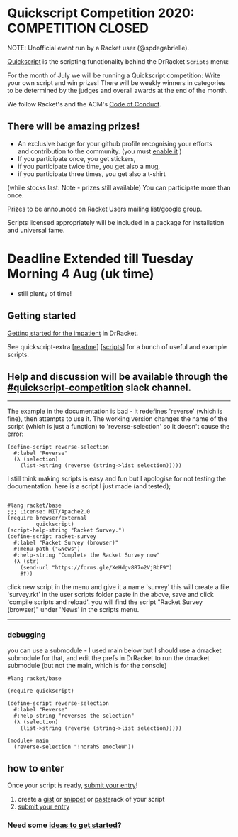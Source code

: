 # Quickscript Competition 2020: COMPETITION CLOSED

NOTE: Unofficial event run by a Racket user (@spdegabrielle). 

[Quickscript](https://www.cs.utah.edu/plt/snapshots/current/doc/quickscript/index.html) is the scripting functionality behind the DrRacket `Scripts` menu:

For the month of July we will be running a Quickscript competition: Write your own script and win prizes!
There will be weekly winners in categories to be determined by the judges and overall awards at the end of the month. 

We follow Racket's and the ACM's [Code of Conduct](https://racket-lang.org/friendly.html).


## There will be amazing prizes!
* An exclusive badge for your github profile recognising your efforts and contribution to the community. (you must [enable it](https://docs.github.com/en/github/setting-up-and-managing-your-github-user-account/publicizing-or-hiding-organization-membership) )
* If you participate once, you get stickers,
* if you participate twice time, you get also a mug,
* if you participate three times, you get also a t-shirt

(while stocks last. Note - prizes still available)
You can participate more than once.

Prizes to be announced on Racket Users mailing list/google group.

Scripts licensed appropriately will be included in a package for installation and universal fame.

# Deadline Extended till Tuesday Morning 4 Aug (uk time)
- still plenty of time!

## Getting started

[Getting started for the impatient](https://www.cs.utah.edu/plt/snapshots/current/doc/quickscript/index.html#%28part._.Make_your_own_script__.First_simple_example%29) in DrRacket.

See quickscript-extra [[readme](https://github.com/Metaxal/quickscript-extra/blob/master/README.md)] [[scripts](https://github.com/Metaxal/quickscript-extra/tree/master/scripts)] for a bunch of useful and example scripts.

Help and discussion will be available through the [#quickscript-competition](https://racket.slack.com/archives/C0168JZ2QUD) slack channel.
---

---
The example in the documentation is bad - it redefines 'reverse' (which is fine), then attempts to use it.
The working version changes the name of the script (which is just a function) to 'reverse-selection' so it doesn't cause the error:

```
(define-script reverse-selection
  #:label "Reverse"
  (λ (selection)
    (list->string (reverse (string->list selection)))))
```

I still think making scripts is easy and fun but I apologise for not testing the documentation.
here is a script I just made (and tested);

```

#lang racket/base
;;; License: MIT/Apache2.0
(require browser/external
         quickscript)
(script-help-string "Racket Survey.")
(define-script racket-survey
  #:label "Racket Survey (browser)"
  #:menu-path ("&News")
  #:help-string "Complete the Racket Survey now"
  (λ (str) 
    (send-url "https://forms.gle/XeHdgv8R7o2VjBbF9")
    #f))
```

click new script in the menu and give it a name 'survey' this will create a file 'survey.rkt' in the user scripts folder paste in the above, save and click 'compile scripts and reload'.
you will find the script "Racket Survey (browser)" under 'News' in the scripts menu.

----

### debugging

you can use a submodule - I used main below but I should use a drracket submodule for that, and edit the prefs in DrRacket to run the drracket submodule (but not the main, which is for the console)

```
#lang racket/base

(require quickscript)

(define-script reverse-selection
  #:label "Reverse"
  #:help-string "reverses the selection"
  (λ (selection)
    (list->string (reverse (string->list selection)))))

(module+ main
  (reverse-selection "!norahS emocleW"))

```

## how to enter
Once your script is ready, [submit your entry](https://github.com/Quickscript-Competiton/July2020entries/issues/new/choose)!

1. create a [gist](https://docs.github.com/en/github/writing-on-github/creating-gists) or [snippet](https://gitlab.com/snippets/new) or [paste](http://pasterack.org)rack of your script
1. [submit your entry](https://github.com/Quickscript-Competiton/July2020entries/issues/new/choose)


###  Need some [ideas to get started](IDEAS.md)?
